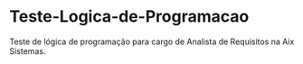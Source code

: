 # Teste-Logica-de-Programacao
Teste de lógica de programação para cargo de Analista de Requisitos na Aix Sistemas.
